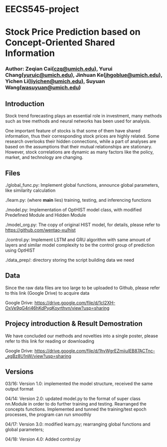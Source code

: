 # EECS545-project

# Stock Price Prediction based on Concept-Oriented Shared Information
### Author: Zeqian Cai(czq@umich.edu), Yurui Chang(yuruic@umich.edu), Jinhuan Ke(jhgoblue@umich.edu), Yichen Li(liyichen@umich.edu), Suyuan Wang(wasuyuan@umich.edu)

## Introduction
Stock trend forecasting plays an essential role in investment, many methods such as tree methods and neural networks has been used for analysis. 

One important feature of stocks is that some of them have shared information, thus their corresponding stock prices are highly related. Some research overlooks their hidden connections, while a part of analyses are based on the assumptions that their mutual relationships are stationary. However, stock correlations are dynamic as many factors like the policy, market, and technology are changing.

## Files
./global_func.py: Implement global functions, announce global parameters, like similarity calculation  

./learn.py: (where __main__ lies) training, testing, and inferencing functions

./model.py: Implementation of OptHIST model class, with modified Predefined Module and Hidden Module

./model_org.py: The copy of original HIST model, for details, please refer to https://github.com/wentao-xu/hist  

./control.py: Implement LSTM and GRU algorithm with same amount of layers and similar model complexity to be the control group of prediction using OptHIST

./data_prep/: directory storing the script building data we need

## Data
Since the raw data files are too large to be uploaded to Github, please refer to this link (Google Drive) to acquire data

Google Drive: https://drive.google.com/file/d/1cI2XH-OxVe9qG4ri46hKdPyqKoyrthvn/view?usp=sharing

## Projecy introduction & Result Demostration
We have concluded our methods and novelties into a single poster, please refer to this link for reading or downloading 

Google Drive: https://drive.google.com/file/d/1hvWgrEZmiiulEB87ACTnc-_egBz8U1nW/view?usp=sharing

## Versions
03/16: Version 1.0: implemented the model structure, received the same output format

04/14: Version 2.0: updated model.py to the format of super class nn.Module in order to do further training and testing. Rearranged the concepts functions. Implemented and tunned the training/test epoch processes, the program can run smoothly

04/17: Version 3.0: modified learn.py; rearranging global functions and global parameters;

04/18: Version 4.0: Added control.py
